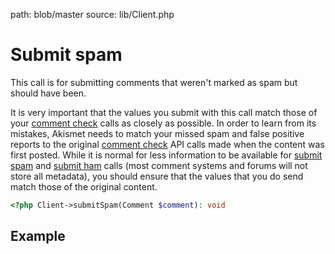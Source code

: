 path: blob/master
source: lib/Client.php

# Submit spam
This call is for submitting comments that weren't marked as spam but should have been.

It is very important that the values you submit with this call match those of your [comment check](comment-check.md) calls as closely as possible. In order to learn from its mistakes, Akismet needs to match your missed spam and false positive reports to the original [comment check](comment-check.md) API calls made when the content was first posted. While it is normal for less information to be available for [submit spam](submit-spam.md) and [submit ham](submit-ham.md) calls (most comment systems and forums will not store all metadata), you should ensure that the values that you do send match those of the original content.

```php
<?php Client->submitSpam(Comment $comment): void
```

## Example
